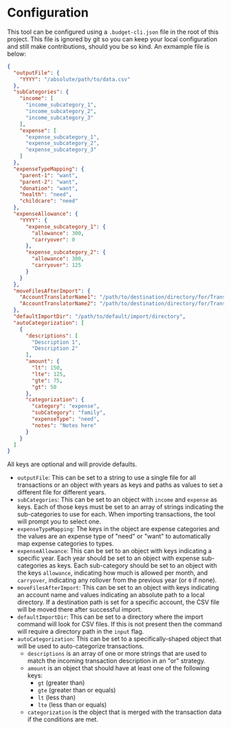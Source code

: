 # Configuration

This tool can be configured using a `.budget-cli.json` file in the root of this project. This file is ignored by git so you can keep your local configuration and still make contributions, should you be so kind. An exmample file is below:

```json
{
  "outputFile": {
    "YYYY": "/absolute/path/to/data.csv"
  },
  "subCategories": {
    "income": [
      "income_subcategory_1",
      "income_subcategory_2",
      "income_subcategory_3"
    ],
    "expense": [
      "expense_subcategory_1",
      "expense_subcategory_2",
      "expense_subcategory_3"
    ]
  },
  "expenseTypeMapping": {
    "parent-1": "want",
    "parent-2": "want",
    "donation": "want",
    "health": "need",
    "childcare": "need"
  },
  "expenseAllowance": {
    "YYYY": {
      "expense_subcategory_1": {
        "allowance": 300,
        "carryover": 0
      },
      "expense_subcategory_2": {
        "allowance": 300,
        "carryover": 125
      }
    }
  },
  "moveFilesAfterImport": {
    "AccountTranslatorName1": "/path/to/destination/directory/for/TranslatorName1",
    "AccountTranslatorName2": "/path/to/destination/directory/for/TranslatorName2"
  },
  "defaultImportDir": "/path/to/default/import/directory",
  "autoCategorization": [
    {
      "descriptions": [
        "Description 1",
        "Description 2"
      ],
      "amount": {
        "lt": 150,
        "lte": 125,
        "gte": 75,
        "gt": 50
      },
      "categorization": {
        "category": "expense",
        "subCategory": "family",
        "expenseType": "need",
        "notes": "Notes here"
      }
    }
  ]
}
```

All keys are optional and will provide defaults.

- `outputFile`: This can be set to a string to use a single file for all transactions or an object with years as keys and paths as values to set a different file for different years.
- `subCategories`: This can be set to an object with `income` and `expense` as keys. Each of those keys must be set to an array of strings indicating the sub-categories to use for each. When importing transactions, the tool will prompt you to select one.
- `expenseTypeMapping`: The keys in the object are expense categories and the values are an expense type of "need" or "want" to automatically map expense categories to types.
- `expenseAllowance`: This can be set to an object with keys indicating a specific year. Each year should be set to an object with expense sub-categories as keys. Each sub-category should be set to an object with the keys `allowance`, indicating how much is allowed per month, and `carryover`, indicating any rollover from the previous year (or `0` if none).
- `moveFilesAfterImport`: This can be set to an object with keys indicating an account name and values indicating an absolute path to a local directory. If a destination path is set for a specific account, the CSV file will be moved there after successful import.
- `defaultImportDir`: This can be set to a directory where the import command will look for CSV files. If this is not present then the command will require a directory path in the `input` flag.
- `autoCategorization`: This can be set to a specifically-shaped object that will be used to auto-categorize transactions.
  - `descriptions` is an array of one or more strings that are used to match the incoming transaction description in an "or" strategy.
  - `amount` is an object that should have at least one of the following keys:
    - `gt` (greater than)
    - `gte` (greater than or equals)
    - `lt` (less than)
    - `lte` (less than or equals)
  - `categorization` is the object that is merged with the transaction data if the conditions are met.
